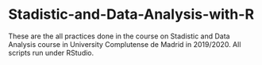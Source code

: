 # Stadistic-and-Data-Analysis-with-R

These are the all practices done in the course on Stadistic and Data Analysis course in University Complutense de Madrid in 2019/2020. All scripts run under RStudio.
